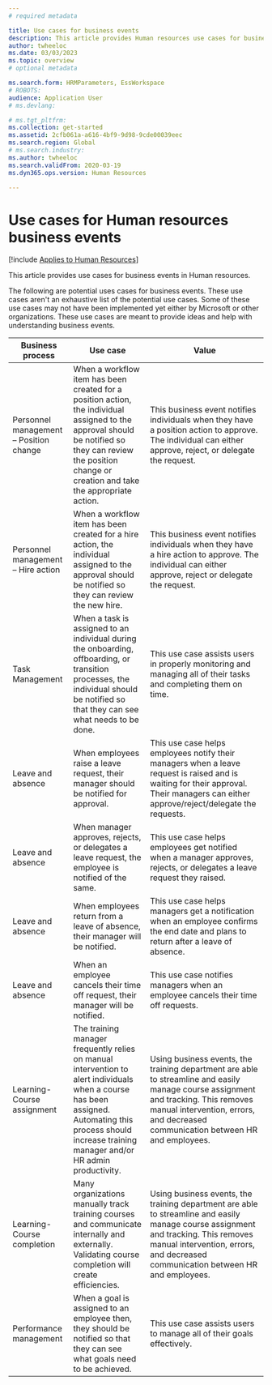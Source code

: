 ```yaml
---
# required metadata

title: Use cases for business events
description: This article provides Human resources use cases for business events.
author: twheeloc
ms.date: 03/03/2023
ms.topic: overview
# optional metadata

ms.search.form: HRMParameters, EssWorkspace
# ROBOTS: 
audience: Application User
# ms.devlang: 

# ms.tgt_pltfrm: 
ms.collection: get-started
ms.assetid: 2cfb061a-a616-4bf9-9d98-9cde00039eec
ms.search.region: Global
# ms.search.industry: 
ms.author: twheeloc
ms.search.validFrom: 2020-03-19
ms.dyn365.ops.version: Human Resources

---
```


# Use cases for Human resources business events

[!include [Applies to Human Resources](../includes/applies-to-hr.md)]

This article provides use cases for business events in Human resources.

The following are potential uses cases for business events. These use cases aren't an exhaustive list of the potential use cases. Some of these use cases may not have been implemented yet either by Microsoft or other organizations. These use cases are meant to provide ideas and help with understanding business events. 

|Business process| Use case| Value| 
|---------------|----------|-------|
|Personnel management – Position change |When a workflow item has been created for a position action, the individual assigned to the approval should be notified so they can review the position change or creation and take the appropriate action.|This business event notifies individuals when they have a position action to approve. The individual can either approve, reject, or delegate the request.| 
|Personnel management – Hire action |When a workflow item has been created for a hire action, the individual assigned to the approval should be notified so they can review the new hire. |This business event notifies individuals when they have a hire action to approve. The individual can either approve, reject or delegate the request. |
|Task Management |When a task is assigned to an individual during the onboarding, offboarding, or transition processes, the individual should be notified so that they can see what needs to be done. |This use case assists users in properly monitoring and managing all of their tasks and completing them on time. |
|Leave and absence |When employees raise a leave request, their manager should be notified for approval. |This use case helps employees notify their managers when a leave request is raised and is waiting for their approval. Their managers can either approve/reject/delegate the requests. |
|Leave and absence |When manager approves, rejects, or delegates a leave request, the employee is notified of the same. |This use case helps employees get notified when a manager approves, rejects, or delegates a leave request they raised.| 
|Leave and absence |When employees return from a leave of absence, their manager will be notified.|This use case helps managers get a notification when an employee confirms the end date and plans to return after a leave of absence. | 
|Leave and absence |When an employee cancels their time off request, their manager will be notified. |This use case notifies managers when an employee cancels their time off requests. |
|Learning- Course assignment |The training manager frequently relies on manual intervention to alert individuals when a course has been assigned. Automating this process should increase training manager and/or HR admin productivity. | Using business events, the training department are able to streamline and easily manage course assignment and tracking. This removes manual intervention, errors, and decreased communication between HR and employees. |
|Learning- Course completion |Many organizations manually track training courses and communicate internally and externally. Validating course completion will create efficiencies.  |Using business events, the training department are able to streamline and easily manage course assignment and tracking. This removes manual intervention, errors, and decreased communication between HR and employees. |
|Performance management |When a goal is assigned to an employee then, they should be notified so that they can see what goals need to be achieved. |This use case assists users to manage all of their goals effectively. |

 


